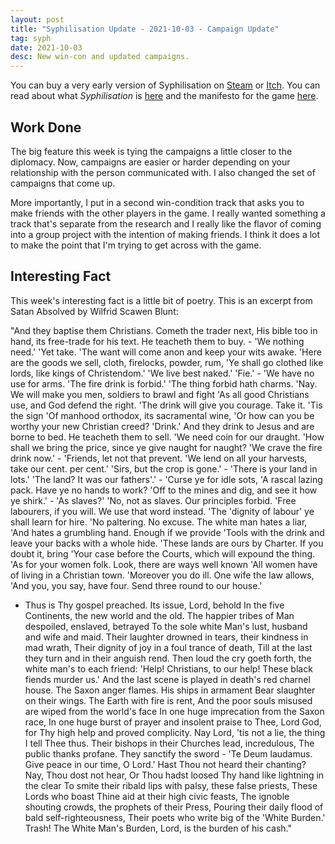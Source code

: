```yaml
---
layout: post
title: "Syphilisation Update - 2021-10-03 - Campaign Update"
tag: syph
date: 2021-10-03
desc: New win-con and updated campaigns.
---
```



You can buy a very early version of Syphilisation  on [Steam](https://store.steampowered.com/app/1712530/Nikhil_Murthys_Syphilisation/) or [Itch](https://whynotgames.itch.io/nikhil-murthys-syphilisation). You can read about what *Syphilisation* is [here](/blog/syph/announce) and the manifesto for the game [here](/blog/syph/newManifesto).

## Work Done

The big feature this week is tying the campaigns a little closer to the diplomacy. Now, campaigns are easier or harder depending on your relationship with the person communicated with. I also changed the set of campaigns that come up.


More importantly, I put in a second win-condition track that asks you to make friends with the other players in the game. I really wanted something a track that's separate from the research and I really like the flavor of coming into a group project with the intention of making friends. I think it does a lot to make the point that I'm trying to get across with the game.

## Interesting Fact

This week's interesting fact is a little bit of poetry. This is an excerpt from Satan Absolved by Wilfrid Scawen Blunt:


"And they baptise them Christians. Cometh the trader next,
His bible too in hand, its free-trade for his text.
He teacheth them to buy. - 'We nothing need.' 'Yet take.
'The want will come anon and keep your wits awake.
'Here are the goods we sell, cloth, firelocks, powder, rum,
'Ye shall go clothed like lords, like kings of Christendom.'
'We live best naked.' 'Fie.' - 'We have no use for arms.
'The fire drink is forbid.' 'The thing forbid hath charms.
'Nay. We will make you men, soldiers to brawl and fight
'As all good Christians use, and God defend the right.
'The drink will give you courage. Take it. 'Tis the sign
'Of manhood orthodox, its sacramental wine,
'Or how can you be worthy your new Christian creed?
'Drink.' And they drink to Jesus and are borne to bed.
He teacheth them to sell. 'We need coin for our draught.
'How shall we bring the price, since ye give naught for naught?
'We crave the fire drink now.' - 'Friends, let not that prevent.
'We lend on all your harvests, take our cent. per cent.'
'Sirs, but the crop is gone.' - 'There is your land in lots.'
'The land? It was our fathers'.' - 'Curse ye for idle sots,
'A rascal lazing pack. Have ye no hands to work?
'Off to the mines and dig, and see it how ye shirk.' - 
'As slaves?' 'No, not as slaves. Our principles forbid.
'Free labourers, if you will. We use that word instead.
'The 'dignity of labour' ye shall learn for hire.
'No paltering. No excuse. The white man hates a liar,
'And hates a grumbling hand. Enough if we provide
'Tools with the drink and leave your backs with a whole hide.
'These lands are ours by Charter. If you doubt it, bring
'Your case before the Courts, which will expound the thing.
'As for your women folk. Look, there are ways well known
'All women have of living in a Christian town.
'Moreover you do ill. One wife the law allows,
'And you, you say, have four. Send three round to our house.'
- Thus is Thy gospel preached. Its issue, Lord, behold
In the five Continents, the new world and the old.
The happier tribes of Man despoiled, enslaved, betrayed
To the sole white Man's lust, husband and wife and maid.
Their laughter drowned in tears, their kindness in mad wrath,
Their dignity of joy in a foul trance of death,
Till at the last they turn and in their anguish rend.
Then loud the cry goeth forth, the white man's to each friend:
'Help! Christians, to our help! These black fiends murder us.'
And the last scene is played in death's red charnel house.
The Saxon anger flames. His ships in armament
Bear slaughter on their wings. The Earth with fire is rent,
And the poor souls misused are wiped from the world's face
In one huge imprecation from the Saxon race,
In one huge burst of prayer and insolent praise to Thee,
Lord God, for Thy high help and proved complicity.
Nay Lord, 'tis not a lie, the thing I tell Thee thus.
Their bishops in their Churches lead, incredulous,
The public thanks profane. They sanctify the sword - 
'Te Deum laudamus. Give peace in our time, O Lord.'
Hast Thou not heard their chanting? Nay, Thou dost not hear,
Or Thou hadst loosed Thy hand like lightning in the clear
To smite their ribald lips with palsy, these false priests,
These Lords who boast Thine aid at their high civic feasts,
The ignoble shouting crowds, the prophets of their Press,
Pouring their daily flood of bald self-righteousness,
Their poets who write big of the 'White Burden.' Trash!
The White Man's Burden, Lord, is the burden of his cash."

